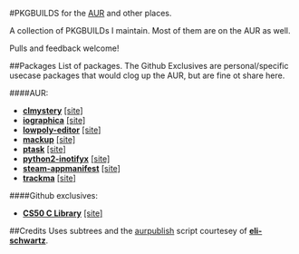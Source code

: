 #PKGBUILDS for the [AUR](https://aur.archlinux.org) and other places.

A collection of PKGBUILDs I maintain. Most of them are on the AUR as well.

Pulls and feedback welcome!

##Packages
List of packages. The Github Exclusives are personal/specific usecase packages that would clog up the AUR, but are fine ot share here.

####AUR:
+ **[clmystery](https://aur.archlinux.org/packages/clmystery-git/)** [[site]](https://github.com/veltman/clmystery)
+ **[iographica](https://aur.archlinux.org/packages/iographica/)** [[site]](http://iographica.com/)
+ **[lowpoly-editor](https://aur.archlinux.org/packages/lowpoly-editor/)** [[site]](http://raincomplex.net/lowpolyeditor/)
+ **[mackup](https://aur.archlinux.org/packages/mackup/)** [[site]](https://github.com/lra/mackup)
+ **[ptask](https://aur.archlinux.org/packages/ptask-git/)** [[site]](http://wpitchoune.net/ptask)
+ **[python2-inotifyx](https://aur.archlinux.org/packages/python2-inotifyx/)** [[site]](http://www.alittletooquiet.net/software/inotifyx/)
+ **[steam-appmanifest](https://aur4.archlinux.org/packages/steam-appmanifest-git/)** [[site]](https://github.com/dotfloat/steam-appmanifest)
+ **[trackma](https://aur.archlinux.org/packages/trackma-git/)** [[site]](http://z411.github.io/trackma/)

####Github exclusives:
* **[CS50 C Library](cs50-library-c/PKGBUILD)** [[site]](https://manual.cs50.net/library/)


##Credits
Uses subtrees and the [aurpublish](https://github.com/eli-schwartz/pkgbuilds/tree/base) script courtesey of **[eli-schwartz](https://github.com/eli-schwartz)**.
